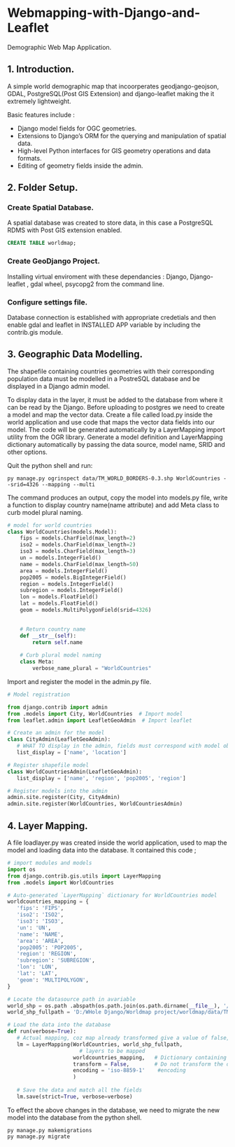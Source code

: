 # Webmapping-with-Django-and-Leaflet
Demographic Web Map Application.


## 1. Introduction.
A simple world demographic map that incoorperates geodjango-geojson, GDAL, PostgreSQL(Post GIS Extension) and django-leaflet making the it extremely lightweight. 

Basic features include :

* Django model fields for OGC geometries.
* Extensions to Django’s ORM for the querying and manipulation of spatial data.
* High-level Python interfaces for GIS geometry operations and data formats.
* Editing of geometry fields inside the admin.

## 2. Folder Setup. 

### Create Spatial Database.
A spatial database was created to store data, in this case a PostgreSQL RDMS with Post GIS extension enabled. 
```sql
CREATE TABLE worldmap;
```

### Create GeoDjango Project. 
Installing virtual enviroment with these dependancies : Django, Django-leaflet , gdal wheel, psycopg2 from the command line. 

### Configure settings file. 
Database connection is established with appropriate credetials and then enable gdal and leaflet in INSTALLED APP variable by including the contrib.gis module. 

## 3. Geographic Data Modelling. 
The shapefile containing countries geometries with their corresponding population data must be modelled in a PostreSQL database and be displayed in a Django admin model.

To display data in the layer, it must be added to the database from where it can be read by the Django. Before uploading to postgres we need to create a model and map the vector data. Create a file called load.py inside the world application and use code that maps the vector data fields into our model. The code will be generated automatically by a LayerMapping import utility from the OGR library. 
Generate a model definition and LayerMapping dictionary automatically by passing the data source, model name, SRID and other options. 

Quit the python shell and run:
```console
py manage.py ogrinspect data/TM_WORLD_BORDERS-0.3.shp WorldCountries --srid=4326 --mapping --multi
```
The command produces an output, copy the model into models.py file, write a function to display country name(name attribute) and add Meta class to curb model plural naming. 
```python
# model for world countries 
class WorldCountries(models.Model):
    fips = models.CharField(max_length=2)
    iso2 = models.CharField(max_length=2)
    iso3 = models.CharField(max_length=3)
    un = models.IntegerField()
    name = models.CharField(max_length=50)
    area = models.IntegerField()
    pop2005 = models.BigIntegerField()
    region = models.IntegerField()
    subregion = models.IntegerField()
    lon = models.FloatField()
    lat = models.FloatField()
    geom = models.MultiPolygonField(srid=4326)

    
    # Return country name
    def __str__(self):
        return self.name
    
    # Curb plural model naming 
    class Meta:
        verbose_name_plural = "WorldCountries"
```
 
 Import and register the model in the admin.py file. 
 ```python
# Model registration

from django.contrib import admin
from .models import City, WorldCountries  # Import model
from leaflet.admin import LeafletGeoAdmin  # Import leaflet

# Create an admin for the model
class CityAdmin(LeafletGeoAdmin):
    # WHAT TO display in the admin, fields must correspond with model object
    list_display = ['name', 'location']

# Register shapefile model 
class WorldCountriesAdmin(LeafletGeoAdmin):
    list_display = ['name', 'region', 'pop2005', 'region']

# Register models into the admin
admin.site.register(City, CityAdmin)
admin.site.register(WorldCountries, WorldCountriesAdmin)
 ```

## 4. Layer Mapping. 
 A file loadlayer.py was created inside the world application, used to map the model and loading data into the database. It contained this code ;
 ```python
 # import modules and models
import os 
from django.contrib.gis.utils import LayerMapping
from .models import WorldCountries

# Auto-generated `LayerMapping` dictionary for WorldCountries model
worldcountries_mapping = {
    'fips': 'FIPS',
    'iso2': 'ISO2',
    'iso3': 'ISO3',
    'un': 'UN',
    'name': 'NAME',
    'area': 'AREA',
    'pop2005': 'POP2005',
    'region': 'REGION',
    'subregion': 'SUBREGION',
    'lon': 'LON',
    'lat': 'LAT',
    'geom': 'MULTIPOLYGON',
}

# Locate the datasource path in avariable 
world_shp = os.path .abspath(os.path.join(os.path.dirname(__file__), '/datasource/ TM_WORLD_BORDERS-0.3.shp'))
world_shp_fullpath = 'D:/WHole Django/Worldmap project/worldmap/data/TM_WORLD_BORDERS-0.3.shp'

# Load the data into the database 
def run(verbose=True):
    # Actual mapping, coz map already transformed give a value of false, else would give srid number
    lm = LayerMapping(WorldCountries, world_shp_fullpath,  
                        # layers to be mapped 
                      worldcountries_mapping,   # Dictionary containing the data varaiables
                      transform = False,        # Do not transform the data
                      encoding = 'iso-8859-1'    #encoding
                      ) 
    
    # Save the data and match all the fields 
    lm.save(strict=True, verbose=verbose)
 ``` 
 To effect the above changes in the database, we need to migrate the new model into the database from the python shell. 
 ```console
 py manage.py makemigrations    
py manage.py migrate   
 ```





